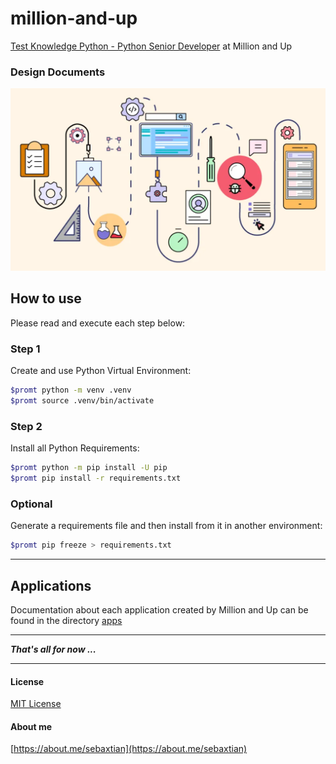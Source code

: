 # million-and-up
[Test Knowledge Python - Python Senior Developer](/million_and_up_test.pdf) at Million and Up

### Design Documents

[![Design Documents](/docs/design_docs.png "Million and Up Design Documents")](/docs/README.md)

## How to use

Please read and execute each step below:

### Step 1

Create and use Python Virtual Environment:

```bash
$promt python -m venv .venv
$promt source .venv/bin/activate
```

### Step 2

Install all Python Requirements:

```bash
$promt python -m pip install -U pip
$promt pip install -r requirements.txt
```

### Optional

Generate a requirements file and then install from it in another environment:

```bash
$promt pip freeze > requirements.txt
```

---

## Applications

Documentation about each application created by Million and Up can be found in the directory [apps](/apps/README.md)

---

***That's all for now ...***

---

#### License

[MIT License](/LICENSE)

#### About me

[https://about.me/sebaxtian](https://about.me/sebaxtian)
